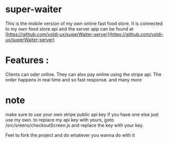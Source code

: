 # super-waiter
This is the mobile version of my own online fast food store. It is connected to my own food store api and the server app can be found at [https://github.com/voldi-ux/superWaiter-server](https://github.com/voldi-ux/superWaiter-server)


# Features :

Clients can oder online.
They can also pay online using the stripe api.
The order happens in real time and so fast response.
and many more


# note
make sure to use your own stripe public api key if you have one else just use my own.
to replace my api key with yours, goto  /src/sreens/checkoutScreen.js and replace the key with your key.


Feel to fork the project and do whatever you wanna do with it
